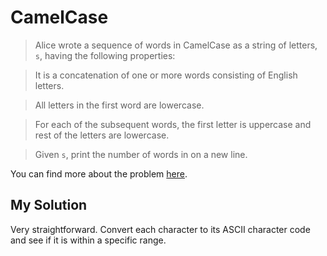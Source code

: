 # CamelCase

> Alice wrote a sequence of words in CamelCase as a string of letters, `s`, having the following properties:

> It is a concatenation of one or more words consisting of English letters.

> All letters in the first word are lowercase.

> For each of the subsequent words, the first letter is uppercase and rest of the letters are lowercase.

> Given `s`, print the number of words in  on a new line.

You can find more about the problem [here](https://www.hackerrank.com/challenges/camelcase).

## My Solution

Very straightforward. Convert each character to its ASCII character code and see if it is within a specific range.